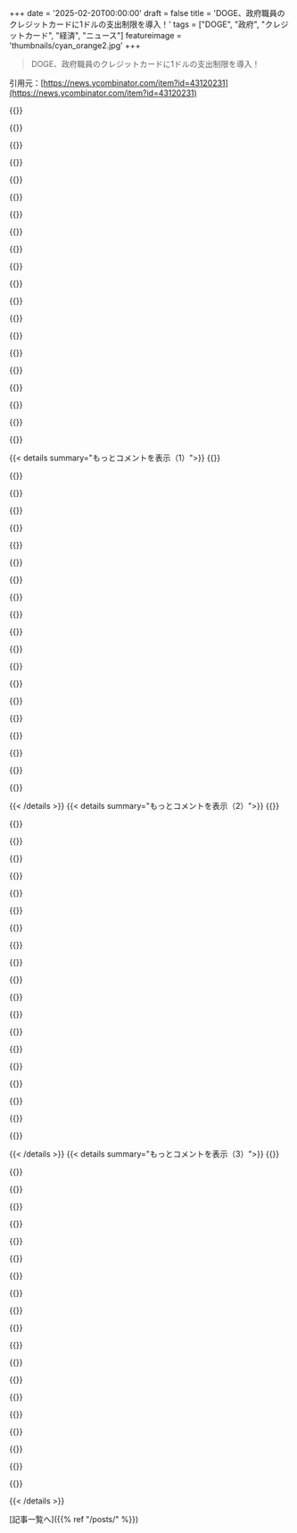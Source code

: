 +++
date = '2025-02-20T00:00:00'
draft = false
title = 'DOGE、政府職員のクレジットカードに1ドルの支出制限を導入！'
tags = ["DOGE", "政府", "クレジットカード", "経済", "ニュース"]
featureimage = 'thumbnails/cyan_orange2.jpg'
+++

> DOGE、政府職員のクレジットカードに1ドルの支出制限を導入！

引用元：[https://news.ycombinator.com/item?id=43120231](https://news.ycombinator.com/item?id=43120231)

{{<matomeQuote body="アメリカ空軍が平均的なパイロットのためにコックピットを設計したら、4063人中1人も平均に当てはまらなかった話を思い出したよ。全ての公務員が必要というわけじゃないけど、政府の仕事には多くのニュアンスがあって、無闇に決定を重ねるのは危険だと思う。そんなことしたら、後々大変なことになるよ。効率重視なのは分かるけど、愚かなやり方は避けるべきだよな。今、我々の乗っている飛行機は空中で解体されていて、エンジンも止まったまま、漂っているだけだ。" userName="koch" createdAt="2025-02-20T21:44:32" color="#ff5c5c">}}

{{<matomeQuote body="これは効率の問題じゃない。こういった行動に扇動されている人たちは、政府を壊そうとしているんだ。これは彼らの文章からも明らかで、目的は同じ政府の機能を70％のコストで達成することではなく、連邦官僚制の崩壊を目指しているんだ。" userName="UncleMeat" createdAt="2025-02-20T21:49:41" color="#38d3d3">}}

{{<matomeQuote body="効率の問題じゃないよ。先週のWashington Postに掲載されたDOGEの内部メモがそのことを明示している。現状は効率とは無関係で、イデオロギーの問題なんだ。" userName="reaperducer" createdAt="2025-02-20T23:07:14" color="#ff5733">}}

{{<matomeQuote body="こちらのリンクをどうぞ。https://www.washingtonpost.com/politics/interactive/2025/dog..." userName="throwaway491521" createdAt="2025-02-21T00:20:31" color="">}}

{{<matomeQuote body="最初の主張は『この行動は政府を壊そうとしている』ってことだったけど、記事では多分DEIを壊そうとしているだけに見えるね。" userName="gruez" createdAt="2025-02-21T02:35:04" color="">}}

{{<matomeQuote body="理想的な結末は政府が失敗して、その失敗した政府を指して、『失敗しているものにお金を払う理由は何？』って問いかけることだ。" userName="outside1234" createdAt="2025-02-21T00:02:16" color="">}}

{{<matomeQuote body="その後の計画は何だろう？やっぱり民営化かな？" userName="nozzlegear" createdAt="2025-02-21T00:15:47" color="">}}

{{<matomeQuote body="＞行動に扇動されている人たちは、政府を壊そうとしている。それはもっとひどいことだ。彼らは無能でもある。自分は過激なアナルコキャピタリスト/リバタリアン/ボランタリー主義者だが、政府を壊すという考えには賛成。だけど、それは慎重にやらなきゃいけない。彼らのやり方は、結果や影響を考えずに手当たり次第に爆弾を投げるようなものだ。" userName="mindcrime" createdAt="2025-02-20T23:16:50" color="#ff5733">}}

{{<matomeQuote body="そうなら、抵抗することに取り組むべきだ。あなたのイデオロギーに関わらず、政府を焼き払った人々と区別されない時が来るかもしれないし、彼らは人々の生活を壊し、その灰を富裕層に売り渡すことになるだろう。" userName="UncleMeat" createdAt="2025-02-20T23:31:16" color="">}}

{{<matomeQuote body="面白いコメントだね。物事は単純じゃないって分かってるよね。好意的に捉えれば、あの人には実際に人気のある権限があるわけだから。それを踏まえると、アメリカの両極端な政治スペクトルで無区別に物事が進んでいるのはもう現実なんだ。" userName="A4ET8a8uTh0_v2" createdAt="2025-02-21T06:25:49" color="">}}

{{<matomeQuote body="Trumpは人気投票の半分も取ってないよ。それは権限とは言えない。" userName="cthalupa" createdAt="2025-02-21T10:29:58" color="">}}

{{<matomeQuote body="@cthalupa<br>＞Trumpは人気投票の半分も取ってないよ。それは権限じゃない。アメリカを他の国と混同してるんじゃないかな。選挙人投票について調べてみて。" userName="rofrol" createdAt="2025-02-21T12:31:54" color="">}}

{{<matomeQuote body="一般的に“政府を壊す”という考えには賛成だけど、どうやってやるかは大切だよ。真面目な質問だけど、後半の文は先に反映される？というのも、政府が提供している重要な機能は人々が頼っているからさ。それに代わって民間が提供できるって主張もあるけど、本当に重要なサービスを営利企業に渡すべきかな？" userName="unclebucknasty" createdAt="2025-02-20T23:37:19" color="">}}

{{<matomeQuote body="＞本当に重要なサービスを営利企業に渡すべきかな？<br>その目的のために複数の企業があって、必要なら切り替えできるようにする考えだよ。一つの政府には代わりがきかないし、自分の地域の政府が自分の利益に反する行動したら、次の選挙までどうしようもないからね。でも、実際にはこれはうまく機能しないけど。" userName="drdaeman" createdAt="2025-02-21T00:02:50" color="">}}

{{<matomeQuote body="＞それは徐々にじっくり進めることを含む<br>35年以上待ってるけど、結局、億単位のお金を産業にただ渡して、市民には何の見返りもなく、借金を膨らませて、メディケアを破綻の危機に追い込むだけなんだ。民主党もほぼ同じくらい権力にあったから、どちらの側も自分たちの利益のためにしか動かないんだよ。" userName="genewitch" createdAt="2025-02-21T01:48:01" color="#ff33a1">}}

{{<matomeQuote body="その通り。制度が停滞するように組まれているから、両方の党は選挙民を喜ばせるふりをして、他党のせいにしながら何もやらないんだ。政治で一番難しいのは“何もしない”ってことだよ。" userName="A4ET8a8uTh0_v2" createdAt="2025-02-21T06:33:16" color="">}}

{{<matomeQuote body="ロックは非常に片寄ってるよ。民主党は共和党のアイデアすら受け入れようとしてるのに、共和党はそれを拒否し続けるからね。協力しようとしないのは明らかだ。両方に責任を求めるのはもうやめるべきだよ。" userName="watwut" createdAt="2025-02-21T06:47:29" color="">}}

{{<matomeQuote body="自分が問題の一部になってると思うよ。君みたいな人たちは多くのチェスタトンの柵についてほとんど無知だから。" userName="jrm4" createdAt="2025-02-20T23:37:40" color="">}}

{{<matomeQuote body="アメリカはNeuromancerの後の世界になるのか、それともSnow Crashのように都市国家ごとにビザが必要になって、残った“アメリカ”部分は自分たちが支配していると勘違いするのか、どっちだと思う？" userName="WesolyKubeczek" createdAt="2025-02-20T21:55:34" color="">}}

{{<matomeQuote body="ネットワーク国家って言われてるのは、テクノロジーの億万長者たちが自分の小さな国家のCEOみたいになりたがってるってこと。彼らの目的は連邦政府を壊すことで、2025年プロジェクトはカーティス・ヤーヴィンのアイデアに基づいてるんだ。彼はピーター・ティールやJD・バンスの親友でもあるよ。" userName="Hikikomori" createdAt="2025-02-20T23:53:57" color="#ff5733">}}

{{< details summary="もっとコメントを表示（1）">}}
{{<matomeQuote body="一理あるけど、彼らは愚かで特定の恨みを持つ国家に利用されてると思う。連携も明らかだけど、帝国が再び帝国を取り戻そうとしてるのに、テクノロジーのバロンたちに権利を与えることはないんじゃないかな。" userName="Applejinx" createdAt="2025-02-21T00:28:31" color="">}}

{{<matomeQuote body="連邦政府を攻撃してる人たちだよね？州や地方政府には賛成だけど、連邦政府には反対で、連邦が州ごとの異なるルールを減らすのが問題だと言ってる。" userName="andsoitis" createdAt="2025-02-20T23:14:44" color="">}}

{{<matomeQuote body="これ、ちょっと不明瞭だね。たとえば、運輸省がNYに成功した交通渋滞料金を廃止させたって言ってるし、どうやら政府は州の権利を尊重せずに全てを支配しようとしてるみたい。" userName="atombender" createdAt="2025-02-21T00:29:20" color="">}}

{{<matomeQuote body="彼らが課税した道路の財産権について興味あるな。無料通行の契約があった highwayに課税してたのかな？連邦支援の道路に関する契約についてはよく分からないけど、単なる新税と言って有料道路に変えられるとは思えないな。" userName="ty6853" createdAt="2025-02-21T00:36:25" color="">}}

{{<matomeQuote body="“ニューヨーク州知事のキャシー・ホチュルに送った手紙で、運輸長官ショーン・ダフィーは連邦政府がマンハッタンへ向かう高速道路を管轄してると言って、追加の通行料が市外のドライバーには不公平だと言った。”でもこの主張は疑わしいみたいだね。" userName="andsoitis" createdAt="2025-02-21T00:51:54" color="">}}

{{<matomeQuote body="アメリカ南北戦争の時にもう決着がついた話だと思ってたけど、またもや戻ってきたんだね。" userName="imbusy111" createdAt="2025-02-20T23:18:03" color="">}}

{{<matomeQuote body="彼らはお金を引き出すために、最小限の政府が欲しいんだよ。州の権利は、自分たちが好きなことを干渉なくできるためのものだし、南北戦争もそのために戦われた。" userName="pstuart" createdAt="2025-02-20T23:25:05" color="">}}

{{<matomeQuote body="＞彼らが本当に奴隷制度を復活させたいってこと？それはちょっと陰謀論っぽいね。" userName="andsoitis" createdAt="2025-02-20T23:26:43" color="">}}

{{<matomeQuote body="奴隷制は実際には禁止されてなかったんだ。第13修正条項には巨大な抜け穴があるからね。‘犯罪で有罪判決を受けた場合を除き、奴隷制や非自発的な隷属は存在することはない’って書いてある。" userName="ceejayoz" createdAt="2025-02-21T00:26:38" color="">}}

{{<matomeQuote body="罪を犯した囚人が労働を強いられて社会に対して借りを返すのは不自然だとは思わない。" userName="gottorf" createdAt="2025-02-21T03:44:53" color="">}}

{{<matomeQuote body="昨日、TrumpがNYCの渋滞課金をやめると発表した。これはNY州がインフラ整備のために設けたプログラムだけど、州に任せるべき問題だと思うのに、連邦政府が介入してる。" userName="mikeocool" createdAt="2025-02-21T00:38:46" color="">}}

{{<matomeQuote body="＞TrumpがLAに対する連邦援助を止めるかもしれないと言ってる。Californiaは水政策を変えろって。多くの保守派も同意していて、州権を主張するのに実際には実践していない。" userName="intermerda" createdAt="2025-02-21T00:36:51" color="#ff5733">}}

{{<matomeQuote body="複雑な問題があると理解できないという反知性主義がある。複雑さを拒絶して、難しいシステムは悪だとされる。" userName="kibwen" createdAt="2025-02-20T22:39:27" color="">}}

{{<matomeQuote body="H.L. Menckenの言葉を思い出す：人間の問題には常に「簡単で信じられるけど間違った解決策」がある。" userName="blacksmith_tb" createdAt="2025-02-20T23:15:18" color="">}}

{{<matomeQuote body="がんの「よく知られた解決策」って何？" userName="MichaelZuo" createdAt="2025-02-20T23:54:06" color="">}}

{{<matomeQuote body="https://xkcd.com/1217<br>がんを“ただ取り除け”ということ。" userName="RunningDroid" createdAt="2025-02-21T00:02:11" color="">}}

{{<matomeQuote body="＞ probationary社員が必要ないって言ってるけど、プロモーションで新しい役職になると“probationary”期間に戻るらしい。なので、10年以上勤めてても最近昇進した人が解雇されてる。" userName="akmiller" createdAt="2025-02-20T22:27:27" color="">}}

{{<matomeQuote body="トップダウンのコマンド経済型管理が機能しない理由が見えてくるんじゃないか。彼らは反コマンド経済なはずなのに。" userName="_DeadFred_" createdAt="2025-02-20T22:17:55" color="">}}

{{<matomeQuote body="＞報道によると、これらの行動に対する影響はほとんど報告されていない。実際に政府のパフォーマンスを客観的に測ってるのか？大きな影響が出るとは思わない。" userName="timewizard" createdAt="2025-02-21T00:35:58" color="">}}

{{<matomeQuote body="社員用カードは余計な手続きをなくすためにあるのに、今さら$1の制限なんて最悪だな。50ドルの文房具を買うために100ドル分の時間を使ってフォームを書く羽目になるなんて。" userName="alaithea" createdAt="2025-02-20T21:38:22" color="">}}


{{< /details >}}
{{< details summary="もっとコメントを表示（2）">}}
{{<matomeQuote body="一度、無駄な出費を心配してた会社で働いてたんだけど、40ドルのピザランチを決めるのに無駄な時間を費やしてた。結局、2千ドル以上の時間を使って、決裁をもらうための委員会なんていらない。おかげで、俺が新 CEO のもとでその制度は無くなった。" userName="duxup" createdAt="2025-02-20T21:52:03" color="">}}

{{<matomeQuote body="その通り、自由裁量の支出制限がある理由がわかるね。40ドルのピザを委員会に送る時のコストを考えないと全部が高くつく。会議には毎回「この会議は×××ドル」という時計が必要だ。" userName="sitkack" createdAt="2025-02-20T22:24:26" color="#785bff">}}

{{<matomeQuote body="＞毎会議に「この会議は×××ドル」って時計を付けるべきだ。<br>ある時、本当にイラついてCEOとCOOにこのことを歩きながら訴えたら、COOは「そんなにダメだったの？」って。俺は「この会議が5,000ドルってどういうことだ！」って言った。結局スクリーンは付かなかったけど、メールが全社に回って会議は減った。" userName="neom" createdAt="2025-02-20T23:50:26" color="#38d3d3">}}

{{<matomeQuote body="＞毎会議に「この会議は×××ドル」って時計を付けるべきだ。<br>これを実現したのはLevels.fyiだよ：<br>https://www.levels.fyi/cost/" userName="Zaheer" createdAt="2025-02-21T00:54:02" color="">}}

{{<matomeQuote body="俺が働いてた会社では無理だな。半分は外部のコンサルや契約社員だから、彼らの時給は企業秘密だし。" userName="Detrytus" createdAt="2025-02-21T01:33:39" color="">}}

{{<matomeQuote body="混合料金を使えばいいじゃん。正確じゃなくても良いんだから、ただのリマインダーだし。" userName="lvturner" createdAt="2025-02-21T01:53:36" color="">}}

{{<matomeQuote body="うちの会社では、会社のカードでパーティーの時にコンドームも買ってるよ。" userName="throwlot" createdAt="2025-02-21T05:19:24" color="">}}

{{<matomeQuote body="大半の議員は高級旅行やRV、ロシアへの旅行で賄賂を受け取ってるのは明らかだ。俺たちは本当にダメだよ。" userName="Henchman21" createdAt="2025-02-20T22:39:43" color="#ff5733">}}

{{<matomeQuote body="トーマスは自分が買ったRVを自慢してるけど、実際には払ってないし、駐車代も払ってないし。" userName="duxup" createdAt="2025-02-20T22:40:57" color="">}}

{{<matomeQuote body="昨日妻に言ったんだけど、もし長生きすれば、元SVR/GRUの人たちが書く面白い本を読めるかもしれないね。彼らはオーバルオフィスをほとんど支配していたからさ。" userName="hunter-gatherer" createdAt="2025-02-20T22:47:44" color="">}}

{{<matomeQuote body="CIAやNSAの役割じゃないの？この手の問題を防ぐのは。" userName="sitkack" createdAt="2025-02-20T23:21:43" color="">}}

{{<matomeQuote body="広い意味では、行政がこれは防ぐ責任があるんだけど、CIAやNSAはそのための道具に過ぎない。アメリカでは、十分な資源や意志さえあれば、外国から行政全体を買収できることが分かったよ。これは驚くべきことじゃないんだ。連邦主義者の論文No 22にもある通り、共和制は外部からの腐敗に対して脆弱なんだよ。" userName="int_19h" createdAt="2025-02-22T10:07:55" color="#ff33a1">}}

{{<matomeQuote body="結局は有権者がもっと気にしないとね…。" userName="duxup" createdAt="2025-02-20T23:36:04" color="">}}

{{<matomeQuote body="彼らはもうすぐ解雇されるのでは？" userName="figassis" createdAt="2025-02-21T07:11:42" color="">}}

{{<matomeQuote body="ハハ！まさに「シンプル・サボタージュ・フィールド・マニュアル」からの引用だね。" userName="Balgair" createdAt="2025-02-20T23:15:58" color="#ff5c5c">}}

{{<matomeQuote body="前にコンサル業で、10人以上の会議でプロジェクトのPMの時間を議論するのに45分もかかったことがある。みんなの給料は知らないけど、自分の会社が請求する時間単価を考えると、1時間の議論がその価値を超えてたよ。結局より重要なトピックに進んだんだけどね。" userName="lvturner" createdAt="2025-02-21T01:52:29" color="#38d3d3">}}

{{<matomeQuote body="こういう中間管理職のくだらない政治は、働いたことない人には見えるけど、結局は高くつくんだよ。文房具を節約するために、かえって人件費がかかるスタッフを置くことになるなんて。" userName="kamaal" createdAt="2025-02-21T03:54:55" color="">}}

{{<matomeQuote body="このスケッチを思い出すよ。" userName="uzerfcwn" createdAt="2025-02-21T17:16:50" color="">}}

{{<matomeQuote body="その通り。彼らは政府が民間企業よりも効率が悪いと思わせようとしてるんだ。特に、自分たちの民間企業が問題を解決してくれるってね。" userName="lenerdenator" createdAt="2025-02-20T22:27:36" color="#ff5733">}}

{{<matomeQuote body="世の中には「効率が悪い」とか「問題が起きる」とか言う人が多いけど、そんな組織が本当に言ってることに関係あるの？完全に茶番だよ。" userName="amatecha" createdAt="2025-02-20T23:17:40" color="">}}


{{< /details >}}
{{< details summary="もっとコメントを表示（3）">}}
{{<matomeQuote body="何度も言ってるけど、単に「効率性」って言っても意味がない。「何を最適化するか」が明確じゃないと、彼らが言う効率性もただの言葉遊びだよ。" userName="tombert" createdAt="2025-02-20T23:24:49" color="#785bff">}}

{{<matomeQuote body="彼らが言うのはおそらく金銭的な効率のことだよ。だから、全てお金に関わる話ばかり。" userName="sejje" createdAt="2025-02-21T01:20:55" color="">}}

{{<matomeQuote body="それが本当だとは全然わからないし、「金融効率」も単体じゃ意味がない。出費を減らして同じ成果を上げられるならわかるけど、プログラムを削減してるんだから同じ結果が得られるとは限らないよ。それに、DOGEがTeslaやSpaceXの契約の「非効率」を指摘しないのは変だね。" userName="tombert" createdAt="2025-02-21T02:28:44" color="#ff5733">}}

{{<matomeQuote body="それよりもバカげてるのは、カードが州税を払わないようにするためにあるってこと。これで政府は余計にお金かかるよ。" userName="TheCoelacanth" createdAt="2025-02-20T21:42:09" color="">}}

{{<matomeQuote body="彼らが政府を壊す気なら、実際には何も費用かかんないよ。「政府を廃止したいわけじゃない。ただ自分が風呂に持って行けるサイズまで減らしたいだけだ」って、Grover Norquistが言った通りだよ。彼らの夢が実現したら、富裕層以外は地獄だね。" userName="leptons" createdAt="2025-02-20T23:19:15" color="#ff5c5c">}}

{{<matomeQuote body="今のままだと、職員はオフィス用品に50ドル使わないで、自腹を切るか引きこもりになるだけ。結果的に50ドルは節約されるけど、今は仕事の生産性が数百ドル分損なわれる。" userName="tgsovlerkhgsel" createdAt="2025-02-20T22:25:30" color="#ff33a1">}}

{{<matomeQuote body="無料のコーヒーをオフィスから取り除くレベルの小さな意地だね。" userName="eitally" createdAt="2025-02-20T21:39:38" color="">}}

{{<matomeQuote body="私は大手防衛請負業者で9.5年働いてたけど、コーヒーは無料じゃなかった。" userName="vonmoltke" createdAt="2025-02-20T21:50:01" color="">}}

{{<matomeQuote body="誰かがコーヒーを取りに行くための休憩をとれば、その節約は台無しになるよ。無料のコーヒーはスタッフのためじゃなくて、組織が金を節約するためにあるんだ。" userName="sitkack" createdAt="2025-02-20T22:25:36" color="">}}

{{<matomeQuote body="連邦政府は納税者のお金の使い方に気を使い過ぎて、社員同士で水やコーヒーを共有するためのクラブを作っているんだよね。" userName="selectodude" createdAt="2025-02-20T22:30:56" color="">}}

{{<matomeQuote body="もしその節約の精神をもっと広げて、2人でできる仕事に10人雇うのをやめてくれればな。" userName="fallingknife" createdAt="2025-02-21T04:14:10" color="">}}

{{<matomeQuote body="その契約業者は効率化やコスト削減に熱心で、みんなに効率を上げるプロジェクトを強制してた。でも実際には意味ないことで、工程の節約は会社にとっては時間がゼロだったんだよね。結局、コーヒーのコストもゼロ扱いで、コーヒーが飲めなかった。" userName="vonmoltke" createdAt="2025-02-20T23:01:03" color="">}}

{{<matomeQuote body="その単純なモデルでは、質や信頼性を上げる余地がないよね。効率性は一面的で、自分たちの裁量がほとんどない。コストモデルはみんなで合意すべきだと思う。" userName="sitkack" createdAt="2025-02-20T23:20:42" color="">}}

{{<matomeQuote body="確かに、もっと上手くできた場面もあったけど、やる気が欠けてたせいでできなかった。フラストレーションが溜まって、もっと早く辞めたかったよ。" userName="vonmoltke" createdAt="2025-02-20T23:47:25" color="">}}

{{<matomeQuote body="今度は、オフィス用品を買うために100ドルの時間をかけて50ドルのものを買うことになるんだな。俺の会社みたいだ。 結局、旅行代理店と契約を切ったから、自分で手配して600ドルも給料の時間を無駄に使ったよ。" userName="reaperducer" createdAt="2025-02-20T23:11:06" color="">}}

{{<matomeQuote body="いつも自分で旅行の手配をする方が簡単で早いと感じてるけど、俺の出張は単純だからかな。" userName="RandallBrown" createdAt="2025-02-20T23:39:27" color="">}}

{{<matomeQuote body="旅行代理店を使っても、いつも自分で手配をしてたんだよね。でも旅行代理店があれば、従業員は何もしなくて良かったんだ。すべてが自動で処理されて、業務に専念できたのに。" userName="reaperducer" createdAt="2025-02-21T00:13:49" color="#45d325">}}

{{<matomeQuote body="俺が働いた場所では、何も入力せずに飛行機やホテルの情報が送られてくることはなかった。いつも旅行代理店と調整して、都合の良い時間を選んでいたよ。" userName="RandallBrown" createdAt="2025-02-21T17:03:15" color="">}}

{{<matomeQuote body="規制を戻して、みんながルールに従うことを要求するのは、悪意ある乗っ取りの第一歩だよ。すべてが遅く非効率的になって、目的や期限に失敗しやすくなる。" userName="jeroenhd" createdAt="2025-02-20T23:29:21" color="">}}

{{<matomeQuote body="まるで“無駄や腐敗を根絶する”んじゃなくて、ただ単に働く人を苦しめてる感じだよね。いろんな事情でみんなを不安にさせてる気がする…。もし無駄を本当に叩いてるなら、どうして軍事費については全く何も言わないんだろう？" userName="ryandrake" createdAt="2025-02-20T21:42:45" color="#785bff">}}


{{< /details >}}


[記事一覧へ]({{% ref "/posts/" %}})
